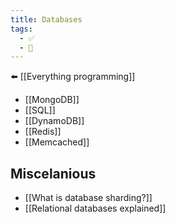 ```yaml
---
title: Databases
tags:
  - ✅
  - 🧭
---
```


⬅️ [[Everything programming]]

- [[MongoDB]]
- [[SQL]]
- [[DynamoDB]]
- [[Redis]]
- [[Memcached]]
## Miscelanious
- [[What is database sharding?]]
- [[Relational databases explained]]
